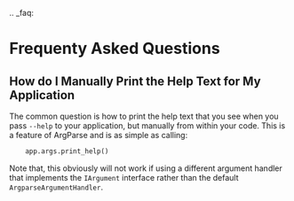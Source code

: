 .. _faq:

Frequenty Asked Questions
==============================================================================

How do I Manually Print the Help Text for My Application
------------------------------------------------------------------------------

The common question is how to print the help text that you see when you pass
`--help` to your application, but manually from within your code.  This is a
feature of ArgParse and is as simple as calling:

```python
    app.args.print_help()
```

Note that, this obviously will not work if using a different argument handler
that implements the `IArgument` interface rather than the default
`ArgparseArgumentHandler`.

